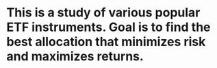 # This is a study of various popular ETF instruments. Goal is to find the best allocation that minimizes risk and maximizes returns. 

